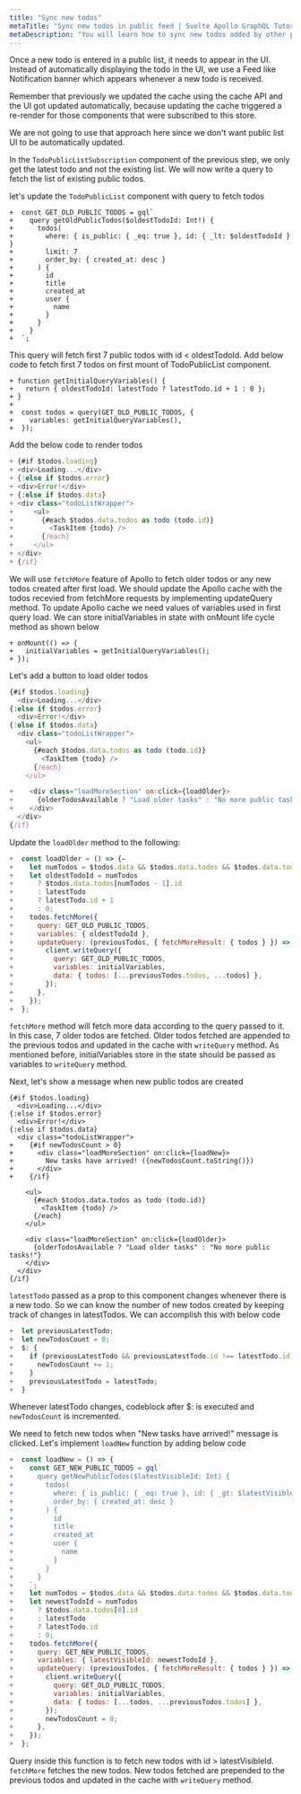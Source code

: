 ```yaml
---
title: "Sync new todos"
metaTitle: "Sync new todos in public feed | Svelte Apollo GraphQL Tutorial"
metaDescription: "You will learn how to sync new todos added by other people in the public feed by fetching older and newer data using GraphQL Queries"
---
```


Once a new todo is entered in a public list, it needs to appear in the UI. Instead of automatically displaying the todo in the UI, we use a Feed like Notification banner which appears whenever a new todo is received.

Remember that previously we updated the cache using the cache API and the UI got updated automatically, because updating the cache triggered a re-render for those components that were subscribed to this store.

We are not going to use that approach here since we don't want public list UI to be automatically updated.

In the `TodoPublicListSubscription` component of the previous step, we only get the latest todo and not the existing list. We will now write a query to fetch the list of existing public todos.

let's update the `TodoPublicList` component with query to fetch todos

```
+  const GET_OLD_PUBLIC_TODOS = gql`
+    query getOldPublicTodos($oldestTodoId: Int!) {
+      todos(
+        where: { is_public: { _eq: true }, id: { _lt: $oldestTodoId } }
+        limit: 7
+        order_by: { created_at: desc }
+      ) {
+        id
+        title
+        created_at
+        user {
+          name
+        }
+      }
+    }
+  `;

```

This query will fetch first 7 public todos with id < oldestTodoId.
Add below code to fetch first 7 todos on first mount of TodoPublicList component.

```
+ function getInitialQueryVariables() {
+   return { oldestTodoId: latestTodo ? latestTodo.id + 1 : 0 };
+ }
+
+  const todos = query(GET_OLD_PUBLIC_TODOS, {
+    variables: getInitialQueryVariables(),
+  });
```

Add the below code to render todos

```javascript
+ {#if $todos.loading}
+ <div>Loading...</div>
+ {:else if $todos.error}
+ <div>Error!</div>
+ {:else if $todos.data}
+ <div class="todoListWrapper">
+     <ul>
+       {#each $todos.data.todos as todo (todo.id)}
+         <TaskItem {todo} />
+       {/each}
+     </ul>
+ </div>
+ {/if}
```

We will use `fetchMore` feature of Apollo to fetch older todos or any new todos created after first load.
We should update the Apollo cache with the todos recevied from fetchMore requests by implementing updateQuery method. To update Apollo cache we need values of variables used in first query load. We can store initialVariables in state with onMount life cycle method as shown below

```
+ onMount(() => {
+   initialVariables = getInitialQueryVariables();
+ });
```

Let's add a button to load older todos

```javascript
{#if $todos.loading}
  <div>Loading...</div>
{:else if $todos.error}
  <div>Error!</div>
{:else if $todos.data}
  <div class="todoListWrapper">
    <ul>
      {#each $todos.data.todos as todo (todo.id)}
        <TaskItem {todo} />
      {/each}
    </ul>

+    <div class="loadMoreSection" on:click={loadOlder}>
+      {olderTodosAvailable ? "Load older tasks" : "No more public tasks!"}
+    </div>
  </div>
{/if}
```

Update the `loadOlder` method to the following:

```javascript
+  const loadOlder = () => {̵
+    let numTodos = $todos.data && $todos.data.todos && $todos.data.todos.length;
+    let oldestTodoId = numTodos
+      ? $todos.data.todos[numTodos - 1].id
+      : latestTodo
+      ? latestTodo.id + 1
+      : 0;
+    todos.fetchMore({
+      query: GET_OLD_PUBLIC_TODOS,
+      variables: { oldestTodoId },
+      updateQuery: (previousTodos, { fetchMoreResult: { todos } }) => {
+        client.writeQuery({
+          query: GET_OLD_PUBLIC_TODOS,
+          variables: initialVariables,
+          data: { todos: [...previousTodos.todos, ...todos] },
+        });
+      },
+    });
+  };
```

`fetchMore` method will fetch more data according to the query passed to it. In this case, 7 older todos are fetched. Older todos fetched are appended to the previous todos and updated in the cache with
`writeQuery` method. As mentioned before, initialVariables store in the state should be passed as variables to `writeQuery` method.

Next, let's show a message when new public todos are created

```
{#if $todos.loading}
  <div>Loading...</div>
{:else if $todos.error}
  <div>Error!</div>
{:else if $todos.data}
  <div class="todoListWrapper">
+    {#if newTodosCount > 0}
+      <div class="loadMoreSection" on:click={loadNew}>
+        New tasks have arrived! ({newTodosCount.toString()})
+      </div>
+    {/if}

    <ul>
      {#each $todos.data.todos as todo (todo.id)}
        <TaskItem {todo} />
      {/each}
    </ul>

    <div class="loadMoreSection" on:click={loadOlder}>
      {olderTodosAvailable ? "Load older tasks" : "No more public tasks!"}
    </div>
  </div>
{/if}
```

`latestTodo` passed as a prop to this component changes whenever there is a new todo. So we can know the number of new todos created by keeping track of changes in latestTodos. We can accomplish this with below code

```javascript
+  let previousLatestTodo;
+  let newTodosCount = 0;
+  $: {
+    if (previousLatestTodo && previousLatestTodo.id !== latestTodo.id) {
+      newTodosCount += 1;
+    }
+    previousLatestTodo = latestTodo;
+  }
```

Whenever latestTodo changes, codeblock after $: is executed and `newTodosCount` is incremented.

We need to fetch new todos when "New tasks have arrived!" message is clicked.
Let's implement `loadNew` function by adding below code

```javascript
+  const loadNew = () => {
+    const GET_NEW_PUBLIC_TODOS = gql`
+      query getNewPublicTodos($latestVisibleId: Int) {
+        todos(
+          where: { is_public: { _eq: true }, id: { _gt: $latestVisibleId } }
+          order_by: { created_at: desc }
+        ) {
+          id
+          title
+          created_at
+          user {
+            name
+          }
+        }
+      }
+    `;
+    let numTodos = $todos.data && $todos.data.todos && $todos.data.todos.length;
+    let newestTodoId = numTodos
+      ? $todos.data.todos[0].id
+      : latestTodo
+      ? latestTodo.id
+      : 0;
+    todos.fetchMore({
+      query: GET_NEW_PUBLIC_TODOS,
+      variables: { latestVisibleId: newestTodoId },
+      updateQuery: (previousTodos, { fetchMoreResult: { todos } }) => {
+        client.writeQuery({
+          query: GET_OLD_PUBLIC_TODOS,
+          variables: initialVariables,
+          data: { todos: [...todos, ...previousTodos.todos] },
+        });
+        newTodosCount = 0;
+      },
+    });
+  };
```

Query inside this function is to fetch new todos with id > latestVisibleId. `fetchMore` fetches the new todos.
New todos fetched are prepended to the previous todos and updated in the cache with `writeQuery` method.
